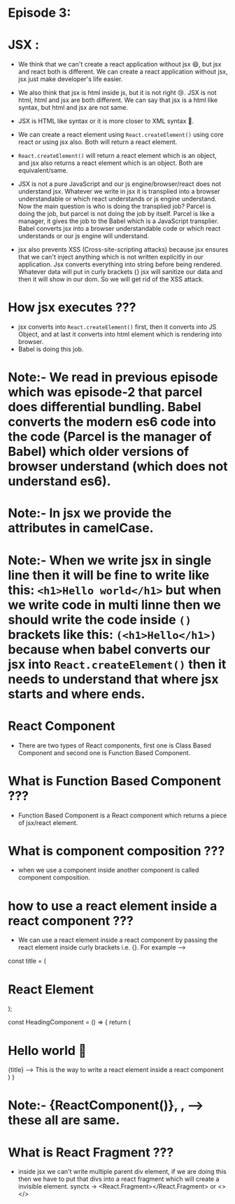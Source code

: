 # Episode 3:

# JSX :
* We think that we can't create a react application without jsx 😄, but jsx and react both is different. We can create a react application without jsx, jsx just make developer's life easier.

* We also think that jsx is html inside js, but it is not right 😢. JSX is not html, html and jsx are both different. We can say that jsx is a html like syntax, but html and jsx are not same.

* JSX is HTML like syntax or it is more closer to XML syntax 🤨.

* We can create a react element using `React.createElement()` using core react or using jsx also. Both will return a react element.

* `React.createElement()` will return a react element which is an object, and jsx also returns a react element which is an object. Both are equivalent/same.

* JSX is not a pure JavaScript and our js engine/browser/react does not understand jsx. Whatever we write in jsx it is transplied into a browser understandable or which react understands or js engine understand. Now the main question is who is doing the transplied job? Parcel is doing the job, but parcel is not doing the job by itself. Parcel is like a manager, it gives the job to the Babel which is a JavaScript transplier. Babel converts jsx into a browser understandable code or which react understands or our js engine will understand.

* jsx also prevents XSS (Cross-site-scripting attacks) because jsx ensures that we can't inject anything which is not written explicitly in our application. Jsx converts everything into string before being rendered. Whatever data will put in curly brackets {} jsx will sanitize our data and then it will show in our dom. So we will get rid of the XSS attack.

# How jsx executes ???
* jsx converts into `React.createElement()` first, then it converts into JS Object, and at last it converts into html element which is rendering into browser.
* Babel is doing this job.

# Note:- We read in previous episode which was episode-2 that parcel does differential bundling. Babel converts the modern es6 code into the code (Parcel is the manager of Babel) which older versions of browser understand (which does not understand es6).

# Note:- In jsx we provide the attributes in camelCase.

# Note:- When we write jsx in single line then it will be fine to write like this: `<h1>Hello world</h1>` but when we write code in multi linne then we should write the code inside `()` brackets like this: `(<h1>Hello</h1>)` because when babel converts our jsx into `React.createElement()` then it needs to understand that where jsx starts and where ends.


# React Component
* There are two types of React components, first one is Class Based Component and second one is Function Based Component.

# What is Function Based Component ???
* Function Based Component is a React component which returns a piece of jsx/react element.

# What is component composition ???
* when we use a component inside another component is called component composition.

# how to use a react element inside a react component ???
* We can use a react element inside a react component by passing the react element inside curly brackets i.e. {}. For example -->

const title = (
    <h1>React Element</h1>
);

const HeadingComponent = () => {
    return (
        <div className="container">
            <Heading />
            <h1>Hello world 🥳</h1>
            {title} --> This is the way to write a react element inside a react component
        </div>
    )
}

# Note:- {ReactComponent()}, <ReactComponent/>, <ReactComponent></ReactComponent> --> these all are same.

# What is React Fragment ???
* inside jsx we can't write multiple parent div element, if we are doing this then we have to put that divs into a react fragment which will create a invisible element.
synctx -> <React.Fragment></React.Fragment> or <></>